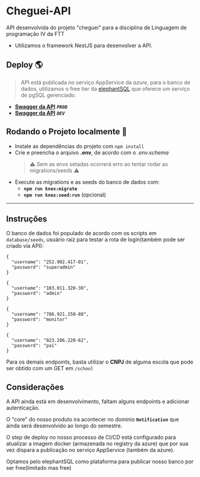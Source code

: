 # Cheguei-API

API desenvolvida do projeto "cheguei" para a disciplina de Linguagem de programação IV da FTT

- Utilizamos o framework NestJS para desenvolver a API.

## Deploy :earth_americas:

> API está publicada no serviço AppService da *azure*, para o banco de dados, utilizamos o free tier da [elephantSQL](https://www.elephantsql.com/) que oferece um serviço de pgSQL gerenciado.

- **[Swagger da API](https://cheguei-api.azurewebsites.net/docs/)** ***`PROD`***
- **[Swagger da API](https://cheguei-api-dev.azurewebsites.net/docs/)** ***`DEV`***
## Rodando o Projeto localmente :scroll:

- Instale as dependências do projeto com `npm install`
- Crie e preencha o arquivo **.env**, de acordo com o *.env.schema* 
  >:warning: Sem as envs setadas ocorrerá erro ao tentar rodar as migrations/seeds :warning: 
- Execute as migrations e as seeds do banco de dados com:
  - **`npm run knex:migrate`**
  - **`npm run knex:seed:run`** (opcional)

---

## Instruções

O banco de dados foi populado de acordo com os scripts em `database/seeds`, usuário raíz para testar a rota de login(também pode ser criado via API):

```
{
  "username": "252.902.417-01",
  "password": "superadmin"
}
```

```
{
  "username": "103.011.320-38",
  "password": "admin"
}
```

```
{
  "username": "786.921.150-88",
  "password": "monitor"
}
```

```
{
  "username": "023.286.220-62",
  "password": "pai"
}
```

Para os demais endpoints, basta utilizar o **CNPJ** de alguma escola que pode ser obtido com um GET em `/school`

## Considerações

A API ainda está em desenvolvimento, faltam alguns endpoints e adicionar autenticação.

O "core" do nosso produto ira acontecer no dominio **`Notification`** que ainda será desenvolvido ao longo do semestre.

O step de deploy no nosso processo de CI/CD está configurado para atualizar a imagem docker (armazenada no registry da azure) que por sua vez dispara a publicação no serviço AppService (também da azure).

Optamos pelo elephantSQL como plataforma para publicar nosso banco por ser free(limitado mas free)